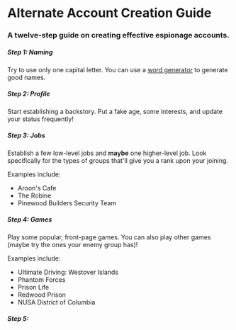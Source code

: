 # Alternate Account Creation Guide
### A twelve-step guide on creating effective espionage accounts.

##### Step 1: Naming
Try to use only one capital letter. You can use a [word generator](http://www.wordgenerator.net/random-word-generator.php) to generate good names.

##### Step 2: Profile
Start establishing a backstory. Put a fake age, some interests, and update your status frequently!

##### Step 3: Jobs
Establish a few low-level jobs and **maybe** one higher-level job.
Look specifically for the types of groups that'll give you a rank upon your joining.

Examples include:
- Aroon's Cafe
- The Robine
- Pinewood Builders Security Team

##### Step 4: Games
Play some popular, front-page games. You can also play other games (maybe try the ones your enemy group has)!

Examples include:
- Ultimate Driving: Westover Islands
- Phantom Forces
- Prison Life
- Redwood Prison
- NUSA District of Columbia

##### Step 5:
